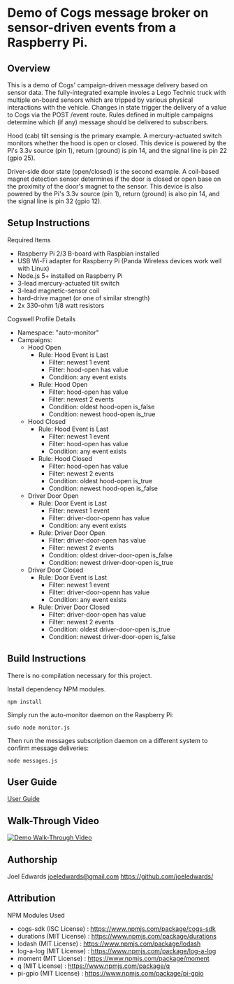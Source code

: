 # Demo of Cogs message broker on sensor-driven events from a Raspberry Pi.

## Overview

This is a demo of Cogs' campaign-driven message delivery based on sensor data.
The fully-integrated example involes a Lego Technic truck with multiple
on-board sensors which are tripped by various physical interactions with the
vehicle. Changes in state trigger the delivery of a value to Cogs via the
POST /event route. Rules defined in multiple campaigns determine which (if any)
message should be delivered to subscribers.

Hood (cab) tilt sensing is the primary example. A mercury-actuated switch
monitors whether the hood is open or closed. This device is powered by
the Pi's 3.3v source (pin 1), return (ground) is pin 14, and the signal line
is pin 22 (gpio 25).

Driver-side door state (open/closed) is the second example. A coil-based magnet
detection sensor determines if the door is closed or open base on the
proximity of the door's magnet to the sensor. This device is also powered
by the Pi's 3.3v source (pin 1), return (ground) is also pin 14, and the
signal line is pin 32 (gpio 12).


## Setup Instructions

Required Items
* Raspberry Pi 2/3 B-board with Raspbian installed
* USB Wi-Fi adapter for Raspberry Pi (Panda Wireless devices work well with Linux)
* Node.js 5+ installed on Raspberry Pi
* 3-lead mercury-actuated tilt switch
* 3-lead magnetic-sensor coil
* hard-drive magnet (or one of similar strength)
* 2x 330-ohm 1/8 watt resistors

Cogswell Profile Details
* Namespace: "auto-monitor"
* Campaigns:
  * Hood Open
    * Rule: Hood Event is Last
      * Filter: newest 1 event
      * Filter: hood-open has value
      * Condition: any event exists
    * Rule: Hood Open
      * Filter: hood-open has value
      * Filter: newest 2 events
      * Condition: oldest hood-open is_false
      * Condition: newest hood-open is_true
  * Hood Closed
    * Rule: Hood Event is Last
      * Filter: newest 1 event
      * Filter: hood-open has value
      * Condition: any event exists
    * Rule: Hood Closed
      * Filter: hood-open has value
      * Filter: newest 2 events
      * Condition: oldest hood-open is_true
      * Condition: newest hood-open is_false
  * Driver Door Open
    * Rule: Door Event is Last
      * Filter: newest 1 event
      * Filter: driver-door-openn has value
      * Condition: any event exists
    * Rule: Driver Door Open
      * Filter: driver-door-open has value
      * Filter: newest 2 events
      * Condition: oldest driver-door-open is_false
      * Condition: newest driver-door-open is_true
  * Driver Door Closed
    * Rule: Door Event is Last
      * Filter: newest 1 event
      * Filter: driver-door-openn has value
      * Condition: any event exists
    * Rule: Driver Door Closed
      * Filter: driver-door-open has value
      * Filter: newest 2 events
      * Condition: oldest driver-door-open is_true
      * Condition: newest driver-door-open is_false


## Build Instructions

There is no compilation necessary for this project.

Install dependency NPM modules.
```
npm install
```

Simply run the auto-monitor daemon on the Raspberry Pi:
```
sudo node monitor.js
```

Then run the messages subscription daemon on a different system to 
confirm message deliveries:
```
node messages.js
```

## User Guide
[User Guide](https://docs.google.com/document/d/1BWbUH7H9F3YPTzjR2fjItrpVNJFvjZsN15PNgwpnWyI/edit?usp=sharing)

## Walk-Through Video
[![Demo Walk-Through Video](https://img.youtube.com/vi/4XJyMkV2Gtg/0.jpg)](https://www.youtube.com/watch?v=4XJyMkV2Gtg)


## Authorship
Joel Edwards <joeledwards@gmail.com>
https://github.com/joeledwards/


## Attribution

NPM Modules Used
* cogs-sdk (ISC License) : https://www.npmjs.com/package/cogs-sdk
* durations (MIT License) : https://www.npmjs.com/package/durations
* lodash (MIT License) : https://www.npmjs.com/package/lodash
* log-a-log (MIT License) : https://www.npmjs.com/package/log-a-log
* moment (MIT License) : https://www.npmjs.com/package/moment
* q (MIT License) : https://www.npmjs.com/package/q
* pi-gpio (MIT License) : https://www.npmjs.com/package/pi-gpio

